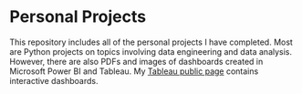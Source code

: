# Personal Projects
This repository includes all of the personal projects I have completed. Most are Python projects on topics involving data engineering and data analysis. However, there are also PDFs and images of dashboards created in Microsoft Power BI and Tableau. My [Tableau public page](https://public.tableau.com/profile/nadinemukondiwa#!) contains interactive dashboards.
